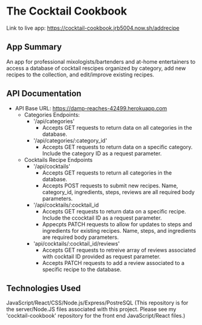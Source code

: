 # The Cocktail Cookbook
Link to live app: https://cocktail-cookbook.jrb5004.now.sh/addrecipe

## App Summary
An app for professional mixologists/bartenders and at-home entertainers to access a database of cocktail rescipes organized by category, add new recipes to the collection, and edit/improve existing recipes.

## API Documentation 
- API Base URL: https://damp-reaches-42499.herokuapp.com
  - Categories Endpoints:
    - '/api/categories'
      - Accepts GET requests to return data on all categories in the database.
    - '/api/categories/:category_id'
      - Accepts GET requests to return data on a specific category.  Include the category ID as a request parameter.
  - Cocktails Recipe Endpoints
    - '/api/cocktails'
      - Accepts GET requests to return all categories in the database.
      - Accepts POST requests to submit new recipes.  Name, category_id, ingredients, steps, reviews are all required body parameters.
    - '/api/cocktails/:cocktail_id
      - Accepts GET requests to return data on a specific recipe.  Include the ccocktail ID as a request parameter.
      - Appecpts PATCH requests to allow for updates to steps and ingredients for existing recipes.  Name, steps, and ingredients are required body parameters.
    - 'api/cocktails/:cocktail_id/reviews'
      - Accepts GET requests to retreive array of reviews associated with cocktail ID provided as request parameter.
      - Accepts PATCH requests to add a review associated to a specific recipe to the database.
    
    


## Technologies Used
JavaScript/React/CSS/Node.js/Express/PostreSQL  (This repository is for the server/Node.JS files associated with this project.  Please see my 'cocktail-cookbook' repository for the front end JavaScript/React files.)
